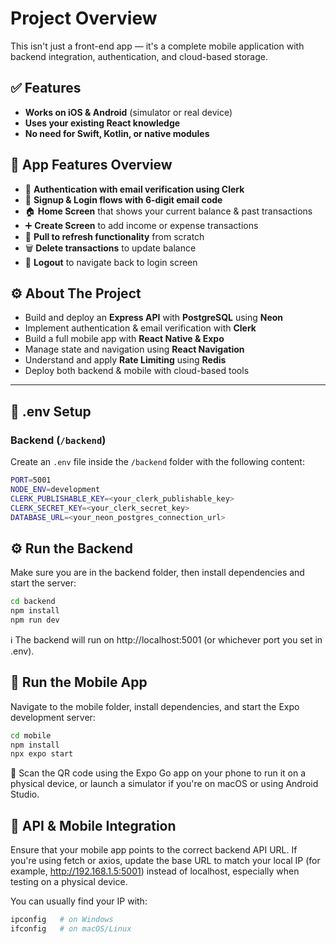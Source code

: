 # Project Overview

This isn't just a front-end app — it's a complete mobile application with backend integration, authentication, and cloud-based storage.

## ✅ Features

- **Works on iOS & Android** (simulator or real device)
- **Uses your existing React knowledge**
- **No need for Swift, Kotlin, or native modules**

## 📱 App Features Overview

- 🔐 **Authentication with email verification using Clerk**
- 📝 **Signup & Login flows with 6-digit email code**
- 🏠 **Home Screen** that shows your current balance & past transactions
- ➕ **Create Screen** to add income or expense transactions
- 🔄 **Pull to refresh functionality** from scratch
- 🗑️ **Delete transactions** to update balance
- 🚪 **Logout** to navigate back to login screen

## ⚙️ About The Project

- Build and deploy an **Express API** with **PostgreSQL** using **Neon**
- Implement authentication & email verification with **Clerk**
- Build a full mobile app with **React Native & Expo**
- Manage state and navigation using **React Navigation**
- Understand and apply **Rate Limiting** using **Redis**
- Deploy both backend & mobile with cloud-based tools

---

## 📁 .env Setup

### Backend (`/backend`)

Create an `.env` file inside the `/backend` folder with the following content:

```bash
PORT=5001
NODE_ENV=development
CLERK_PUBLISHABLE_KEY=<your_clerk_publishable_key>
CLERK_SECRET_KEY=<your_clerk_secret_key>
DATABASE_URL=<your_neon_postgres_connection_url>
```
## ⚙️ Run the Backend
Make sure you are in the backend folder, then install dependencies and start the server:

```bash
cd backend
npm install
npm run dev
```
ℹ️ The backend will run on http://localhost:5001 (or whichever port you set in .env).

## 📱 Run the Mobile App
Navigate to the mobile folder, install dependencies, and start the Expo development server:

```bash
cd mobile
npm install
npx expo start
```
📲 Scan the QR code using the Expo Go app on your phone to run it on a physical device, or launch a simulator if you're on macOS or using Android Studio.

## 🔄 API & Mobile Integration
Ensure that your mobile app points to the correct backend API URL. If you're using fetch or axios, update the base URL to match your local IP (for example, http://192.168.1.5:5001) instead of localhost, especially when testing on a physical device.

You can usually find your IP with:

```bash
ipconfig   # on Windows
ifconfig   # on macOS/Linux
